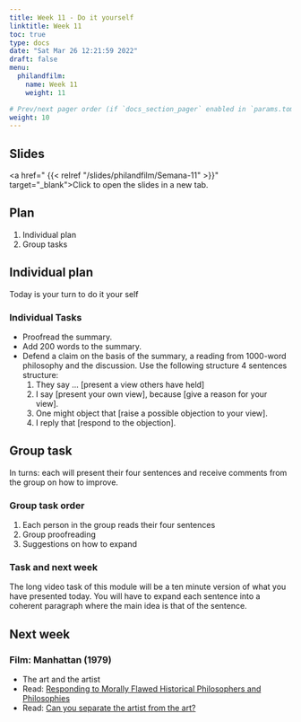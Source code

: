 ```yaml
---
title: Week 11 - Do it yourself
linktitle: Week 11  
toc: true
type: docs
date: "Sat Mar 26 12:21:59 2022"
draft: false
menu:
  philandfilm:
    name: Week 11
    weight: 11

# Prev/next pager order (if `docs_section_pager` enabled in `params.toml`)
weight: 10
---
```



## Slides


<a href=" {{< relref "/slides/philandfilm/Semana-11" >}}" target="_blank">Click to open the slides in a new tab.</a>



## Plan


1.  Individual plan
2.  Group tasks

## Individual plan

Today is your turn to do it your self

### Individual Tasks


* Proofread the summary.
* Add 200 words to the summary.
* Defend a claim on the basis of the summary, a reading from 1000-word philosophy and the discussion. Use the following structure 4 sentences structure:
    1.  They say ... \[present a view others have held\]
    2.  I say \[present your own view\], because \[give a reason for your view\].
    3.  One might object that \[raise a possible objection to your view\].
    4.  I reply that \[respond to the objection\].

## Group task


In turns: each will present their four sentences and receive comments from the group on how to improve.

### Group task order
1. Each person in the group reads their four sentences
1. Group proofreading
1. Suggestions on how to expand

### Task and next week


The long video task of this module will be a ten minute version of what you have presented today. You will have to expand each sentence into a coherent paragraph where the main idea is that of the sentence. 

## Next week
### Film: Manhattan (1979)

* The art and the artist
* Read: [Responding to Morally Flawed Historical Philosophers and Philosophies](https://1000wordphilosophy.com/2018/07/17/responding-to-morally-flawed-historical-philosophers-and-philosophies/)
* Read: [Can you separate the artist from the art?](https://www.bbc.com/culture/article/20170517-can-you-separate-the-artist-from-the-art)